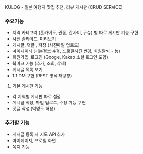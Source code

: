 


KULOG - 일본 여행지 맛집 추천, 리뷰 게시판 (CRUD SERVICE)

### 주요기능 ###
- 지역 카테고리 (훗카이도, 관동, 간사이, 규슈) 별 따로 게시판 기능 구현
- 사진 슬라이드, 미리보기 
- 게시글, 댓글 , 저장 (사진파일 업로드)
- 마이페이지 (기본정보 수정, 프로필사진 변경, 회원탈퇴 기능)
- 회원가입, 로그인 (Google, Kakao 소셜 로그인 포함)
- 북마크 기능 (추가, 조회, 삭제)
- 게시글 목록 보기
- 1:1 DM 구현 (REST 방식 채팅창)



1. 기본 게시판 기능
- 각 지역별 게시판 따로 설정
- 게시글 작성, 파일 업로드, 수정 기능 구현
- 댓글 작성 (익명도 허용)












### 추가할 기능 ###
- 게시글 등록 시 지도 API 추가 
- 마이페이지, 프로필 화면
- 쪽지 기능






